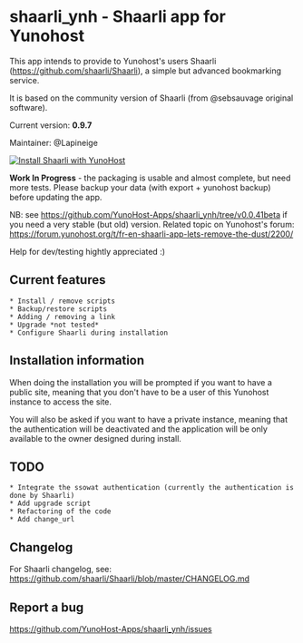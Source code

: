 shaarli_ynh - Shaarli app for Yunohost
===========
This app intends to provide to Yunohost's users Shaarli (https://github.com/shaarli/Shaarli), a simple but advanced bookmarking service.

It is based on the community version of Shaarli (from @sebsauvage original software).

Current version: **0.9.7**

Maintainer: @Lapineige

[![Install Shaarli with YunoHost](https://install-app.yunohost.org/install-with-yunohost.png)](https://install-app.yunohost.org/?app=shaarli)

**Work In Progress** - the packaging is usable and  almost complete, but need more tests.
Please backup your data (with export + yunohost backup) before updating the app.

NB: see https://github.com/YunoHost-Apps/shaarli_ynh/tree/v0.0.41beta if you need a very stable (but old) version.
Related topic on Yunohost's forum: https://forum.yunohost.org/t/fr-en-shaarli-app-lets-remove-the-dust/2200/

Help for dev/testing hightly appreciated :)

## Current features

    * Install / remove scripts
    * Backup/restore scripts
    * Adding / removing a link
    * Upgrade *not tested*
    * Configure Shaarli during installation

## Installation information

When doing the installation you will be prompted if you want to have a public site, meaning that you don't have to be a user of this Yunohost instance to access the site.

You will also be asked if you want to   have a private instance, meaning that the authentication will be deactivated and the application will be only available to the owner designed during install.

## TODO
    
    * Integrate the ssowat authentication (currently the authentication is done by Shaarli)
    * Add upgrade script
    * Refactoring of the code
    * Add change_url

## Changelog

For Shaarli changelog, see: https://github.com/shaarli/Shaarli/blob/master/CHANGELOG.md

## Report a bug

https://github.com/YunoHost-Apps/shaarli_ynh/issues
